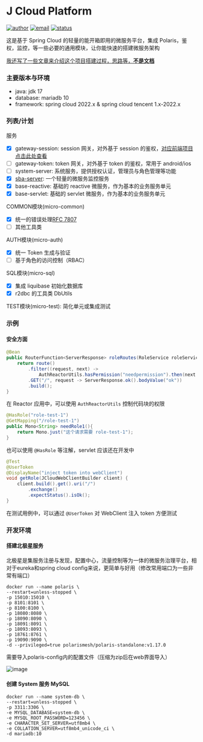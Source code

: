 
# J Cloud Platform

[![author](https://img.shields.io/badge/author-mrtt-blue.svg)](https://jiangtj.gitlab.io/me)
[![email](https://img.shields.io/badge/email-jiang.taojie@foxmail.com-blue.svg)](mailto:jiang.taojie@foxmail.com)
[![status](https://img.shields.io/badge/status-developing-yellow.svg)](mailto:jiang.taojie@foxmail.com)

这是基于 Spring Cloud 的轻量的能开箱即用的微服务平台，集成 Polaris，鉴权，监控，等一些必要的通用模块，让你能快速的搭建微服务架构

[我还写了一些文章来介绍这个项目搭建过程，思路等，**不是文档**](https://jiangtj.com/tags/Spring-Cloud-%E5%B9%B3%E5%8F%B0%E6%90%AD%E5%BB%BA/)

### 主要版本与环境

- java: jdk 17
- database: mariadb 10
- framework: spring cloud 2022.x & spring cloud tencent 1.x-2022.x

### 列表/计划

服务
- [x] gateway-session: session 网关，对外基于 session 的鉴权，[对应前端项目点击此处查看](https://github.com/jiangtj-lab/jc-admin-session)
- [ ] gateway-token: token 网关，对外基于 token 的鉴权，常用于 android/ios
- [ ] system-server: 系统服务，提供授权认证，管理员与角色管理等功能
- [x] [sba-server](https://github.com/codecentric/spring-boot-admin): 一个轻量的微服务监控服务
- [x] base-reactive: 基础的 reactive 微服务，作为基本的业务服务单元
- [x] base-servlet: 基础的 servlet 微服务，作为基本的业务服务单元

COMMON模块(micro-common)
- [x] 统一的错误处理[RFC 7807](https://www.rfc-editor.org/rfc/rfc7807.html)
- [ ] 其他工具类

AUTH模块(micro-auth)
- [x] 统一 Token 生成与验证
- [ ] 基于角色的访问控制（RBAC）

SQL模块(micro-sql)
- [x] 集成 liquibase 初始化数据库
- [x] r2dbc 的工具类 DbUtils

TEST模块(micro-test): 简化单元或集成测试

### 示例

#### 安全方面

```java
@Bean
public RouterFunction<ServerResponse> roleRoutes(RoleService roleService) {
    return route()
        .filter((request, next) ->
            AuthReactorUtils.hasPermission("needpermission").then(next.handle(request)))
        .GET("/", request -> ServerResponse.ok().bodyValue("ok"))
        .build();
}
```

在 Reactor 应用中，可以使用 `AuthReactorUtils` 控制代码块的权限

```java
@HasRole("role-test-1")
@GetMapping("/role-test-1")
public Mono<String> needRole1(){
    return Mono.just("这个请求需要 role-test-1");
}
```

也可以使用 `@HasRole` 等注解，servlet 应该还在开发中

```java
@Test
@UserToken
@DisplayName("inject token into webClient")
void getRole(JCloudWebClientBuilder client) {
    client.build().get().uri("/")
        .exchange()
        .expectStatus().isOk();
}
```

在测试用例中，可以通过 `@UserToken` 对 WebClient 注入 token 方便测试

### 开发环境

#### 搭建北极星服务

北极星是集服务注册与发现，配置中心，流量控制等为一体的微服务治理平台，相对于eureka和spring cloud config来说，更简单与好用（修改常用端口为一些非常有端口）

```shell
docker run --name polaris \
--restart=unless-stopped \
-p 15010:15010 \
-p 8101:8101 \
-p 8100:8100 \
-p 18080:8080 \
-p 18090:8090 \
-p 18091:8091 \
-p 18093:8093 \
-p 18761:8761 \
-p 19090:9090 \
-d --privileged=true polarismesh/polaris-standalone:v1.17.0
```

需要导入polaris-config内的配置文件（压缩为zip后在web界面导入）

![image](https://user-images.githubusercontent.com/15902347/229067145-e14ca261-fda5-4c10-ad0f-99cf4bb1c0f9.png)

#### 创建 System 服务 MySQL

```shell
docker run --name system-db \
--restart=unless-stopped \
-p 3311:3306 \
-e MYSQL_DATABASE=system-db \
-e MYSQL_ROOT_PASSWORD=123456 \
-e CHARACTER_SET_SERVER=utf8mb4 \
-e COLLATION_SERVER=utf8mb4_unicode_ci \
-d mariadb:10
```

